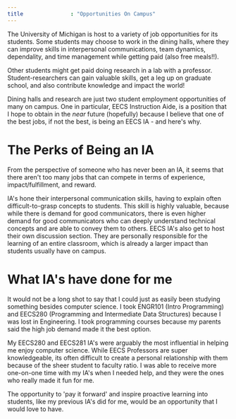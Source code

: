 ```yaml
---
title               : "Opportunities On Campus"
---
```


The University of Michigan is host to a variety of job opportunities for its students. Some students may choose to work in the dining halls, where they can improve skills in interpersonal communications, team dynamics, dependality, and time management while getting paid (also free meals!!).

Other students might get paid doing research in a lab with a professor. Student-researchers can gain valuable skills, get a leg up on graduate school, and also contribute knowledge and impact the world!

Dining halls and research are just two student employment opportunities of many on campus. One in particular, EECS Instruction Aide, is a position that I hope to obtain in the *near* future (hopefully) because I believe that one of the best jobs, if not the best, is being an EECS IA - and here's why.

<!--more-->

# The Perks of Being an IA

From the perspective of someone who has never been an IA, it seems that there aren't too many jobs that can compete in terms of experience, impact/fulfillment, and reward.

IA's hone their interpersonal communication skills, having to explain often difficult-to-grasp concepts to students. This skill is highly valuable, because while there is demand for good communicators, there is even higher demand for good communicators who can deeply understand technical concepts and are able to convey them to others. EECS IA's also get to host their own discussion section. They are personally responsible for the learning of an entire classroom, which is already a larger impact than students usually have on campus.

# What IA's have done for me

It would not be a long shot to say that I could just as easily been studying something besides computer science. I took ENGR101 (Intro Programming) and EECS280 (Programming and Intermediate Data Structures) because I was lost in Engineering. I took programming courses because my parents said the high job demand made it the best option.

My EECS280 and EECS281 IA's were arguably the most influential in helping me enjoy computer science. While EECS Professors are super knowledgeable, its often difficult to create a personal relationship with them because of the sheer student to faculty ratio. I was able to receive more one-on-one time with my IA's when I needed help, and they were the ones who really made it fun for me. 

The opportunity to 'pay it forward' and inspire proactive learning into students, like my previous IA's did for me, would be an opportunity that I would love to have.


